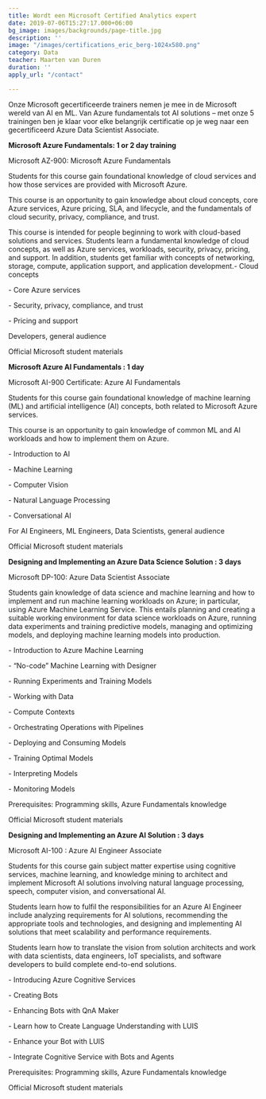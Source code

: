 ```yaml
---
title: Wordt een Microsoft Certified Analytics expert
date: 2019-07-06T15:27:17.000+06:00
bg_image: images/backgrounds/page-title.jpg
description: ''
image: "/images/certifications_eric_berg-1024x580.png"
category: Data
teacher: Maarten van Duren
duration: ''
apply_url: "/contact"

---
```

Onze Microsoft gecertificeerde trainers nemen je mee in de Microsoft wereld van AI en ML. Van Azure fundamentals tot AI solutions – met onze 5 trainingen ben je klaar voor elke belangrijk certificatie op je weg naar een gecertificeerd Azure Data Scientist Associate.

**Microsoft Azure Fundamentals: 1 or 2 day training**

Microsoft AZ-900: Microsoft Azure Fundamentals

Students for this course gain foundational knowledge of cloud services and how those services are provided with Microsoft Azure.

This course is an opportunity to gain knowledge about cloud concepts, core Azure services, Azure pricing, SLA, and lifecycle, and the fundamentals of cloud security, privacy, compliance, and trust.

This course is intended for people beginning to work with cloud-based solutions and services. Students learn a fundamental knowledge of cloud concepts, as well as Azure services, workloads, security, privacy, pricing, and support. In addition, students get familiar with concepts of networking, storage, compute, application support, and application development.-	Cloud concepts

\-	Core Azure services

\-	Security, privacy, compliance, and trust

\-	Pricing and support

Developers, general audience

Official Microsoft student materials

**Microsoft Azure AI Fundamentals : 1 day**

Microsoft AI-900 Certificate: Azure AI Fundamentals

Students for this course gain foundational knowledge of machine learning (ML) and artificial intelligence (AI) concepts, both related to Microsoft Azure services.

This course is an opportunity to gain knowledge of common ML and AI workloads and how to implement them on Azure.

\-	Introduction to AI

\-	Machine Learning

\-	Computer Vision

\-	Natural Language Processing

\-	Conversational AI

For AI Engineers, ML Engineers, Data Scientists, general audience

Official Microsoft student materials

**Designing and Implementing an Azure Data Science Solution : 3 days**

Microsoft DP-100: Azure Data Scientist Associate

Students gain knowledge of data science and machine learning and how to implement and run machine learning workloads on Azure; in particular, using Azure Machine Learning Service. This entails planning and creating a suitable working environment for data science workloads on Azure, running data experiments and training predictive models, managing and optimizing models, and deploying machine learning models into production.

\-	Introduction to Azure Machine Learning

\-	“No-code” Machine Learning with Designer

\-	Running Experiments and Training Models

\-	Working with Data

\-	Compute Contexts

\-	Orchestrating Operations with Pipelines

\-	Deploying and Consuming Models

\-	Training Optimal Models

\-	Interpreting Models

\-	Monitoring Models

Prerequisites: Programming skills, Azure Fundamentals knowledge

Official Microsoft student materials

**Designing and Implementing an Azure AI Solution : 3 days**

Microsoft AI-100 : Azure AI Engineer Associate

Students for this course gain subject matter expertise using cognitive services, machine learning, and knowledge mining to architect and implement Microsoft AI solutions involving natural language processing, speech, computer vision, and conversational AI.

Students learn how to fulfil the responsibilities for an Azure AI Engineer include analyzing requirements for AI solutions, recommending the appropriate tools and technologies, and designing and implementing AI solutions that meet scalability and performance requirements.

Students learn how to translate the vision from solution architects and work with data scientists, data engineers, IoT specialists, and software developers to build complete end-to-end solutions.

\-	Introducing Azure Cognitive Services

\-	Creating Bots

\-	Enhancing Bots with QnA Maker

\-	Learn how to Create Language Understanding with LUIS

\-	Enhance your Bot with LUIS

\-	Integrate Cognitive Service with Bots and Agents

Prerequisites: Programming skills, Azure Fundamentals knowledge

Official Microsoft student materials